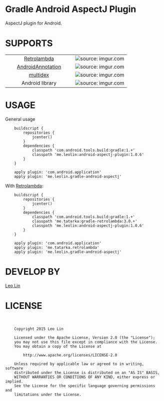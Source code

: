 Gradle Android AspectJ Plugin
===================================

AspectJ plugin for Android.

SUPPORTS
===================================
<table style="border:0px">
<tr style="border:0px">
    <td style="border:0px" width="200px" align="center">
        <a href="https://github.com/evant/gradle-retrolambda">Retrolambda</a>
    </td>
    <td style="border:0px" align="center"><img src="http://i.imgur.com/QF7sIdw.png?2" title="source: imgur.com" /></td>
</tr>
<tr style="border:0px">
    <td style="border:0px" align="center">
        <a href="http://androidannotations.org">AndroidAnnotation</a>
    </td>
    <td style="border:0px" align="center"><img src="http://i.imgur.com/QF7sIdw.png?2" title="source: imgur.com" /></td>
</tr>
<tr style="border:0px">
    <td style="border:0px" align="center">
        <a href="https://developer.android.com/tools/building/multidex.html">multidex</a>
    </td>
    <td style="border:0px" align="center"><img src="http://i.imgur.com/QF7sIdw.png?2" title="source: imgur.com" /></td>
</tr>
<tr style="border:0px">
    <td style="border:0px" align="center">Android library</td>
    <td style="border:0px" align="center"><img src="http://i.imgur.com/QF7sIdw.png?2" title="source: imgur.com" /></td>
</tr>
</table>


USAGE
===================================
General usage

        buildscript {
            repositories {
                jcenter()
            }
            dependencies {
                classpath 'com.android.tools.build:gradle:1.+'
                classpath 'me.leolin:android-aspectj-plugin:1.0.6'
            }
        }
        
        apply plugin: 'com.android.application'
        apply plugin: 'me.leolin.gradle-android-aspectj'


With [Retrolambda](https://github.com/evant/gradle-retrolambda):

        buildscript {
            repositories {
                jcenter()
            }
            dependencies {
                classpath 'com.android.tools.build:gradle:1.+'
                classpath 'me.tatarka:gradle-retrolambda:3.0.+'
                classpath 'me.leolin:android-aspectj-plugin:1.0.6'
            }
        }
        
        apply plugin: 'com.android.application'
        apply plugin: 'me.tatarka.retrolambda'
        apply plugin: 'me.leolin.gradle-android-aspectj'


        

DEVELOP BY
===================================
[Leo Lin](https://github.com/leolin310148)



LICENSE
===================================
<br/>
        
        Copyright 2015 Leo Lin
        
        Licensed under the Apache License, Version 2.0 (the "License");
        you may not use this file except in compliance with the License.
        You may obtain a copy of the License at
        
            http://www.apache.org/licenses/LICENSE-2.0
        
        Unless required by applicable law or agreed to in writing, software
        distributed under the License is distributed on an "AS IS" BASIS,
        WITHOUT WARRANTIES OR CONDITIONS OF ANY KIND, either express or implied.
        See the License for the specific language governing permissions and
        limitations under the License.
<br/>       
